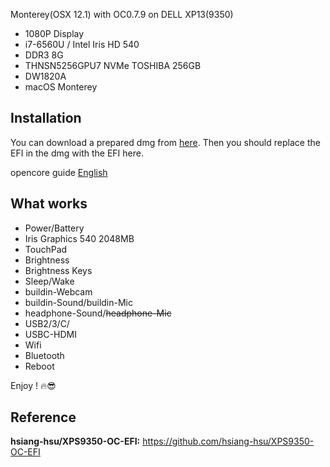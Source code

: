 Monterey(OSX 12.1) with OC0.7.9 on DELL XP13(9350)
- 1080P Display
- i7-6560U / Intel Iris HD 540
- DDR3 8G
- THNSN5256GPU7 NVMe TOSHIBA 256GB
- DW1820A
- macOS Monterey
## Installation

You can download a prepared dmg from [here](https://blog.daliansky.net/macOS-Monterey-12.1-21C52-Release-version-with-OC-0.7.6-CLOVER-5143-and-FirPE-original-image.html#more). Then you should replace the EFI in the dmg with the EFI here.

opencore guide [English](https://dortania.github.io/OpenCore-Install-Guide/installer-guide/)

## What works

- Power/Battery
- Iris Graphics 540 2048MB
- TouchPad
- Brightness
- Brightness Keys
- Sleep/Wake
- buildin-Webcam
- buildin-Sound/buildin-Mic
- headphone-Sound/~~headphone-Mic~~
- USB2/3/C/
- USBC-HDMI
- Wifi
- Bluetooth
- Reboot

Enjoy ! 🔥😎

## Reference
**hsiang-hsu/XPS9350-OC-EFI:** https://github.com/hsiang-hsu/XPS9350-OC-EFI